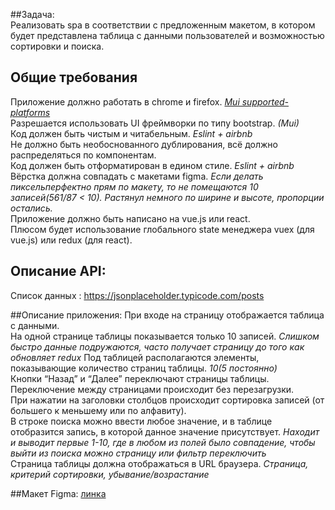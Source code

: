 ##Задача:  
Реализовать spa в соответствии с предложенным макетом,  в котором будет представлена таблица с данными пользователей и возможностью сортировки и поиска.
  
## Общие требования
Приложение должно работать в chrome и firefox. _[Mui supported-platforms](https://mui.com/material-ui/getting-started/supported-platforms/)_  
Разрешается использовать UI фреймворки по типу bootstrap. _(Mui)_  
Код должен быть чистым и читабельным. _Eslint + airbnb_  
Не должно быть необоснованного дублирования, всё должно распределяться по компонентам.  
Код должен быть отформатирован в едином стиле. _Eslint + airbnb_  
Вёрстка должна совпадать с макетами figma. _Если делать пиксельперфектно прям по макету, то не помещаются 10 записей(561/87 < 10). Растянул немного по ширине и высоте, пропорции остались._   
Приложение должно быть написано на vue.js или react.  
Плюсом будет использование глобального state менеджера vuex (для vue.js) или redux (для react).

## Описание API:
Список данных : https://jsonplaceholder.typicode.com/posts  

##Описание приложения:
При входе на страницу отображается таблица с данными.  
На одной странице таблицы показывается только 10 записей. _Слишком быстро данные подружаются, часто получает страницу до того как обновляет redux_ 
Под таблицей располагаются элементы, показывающие количество страниц таблицы. _10(5 постоянно)_   
Кнопки “Назад” и “Далее” переключают страницы таблицы.  
Переключение между страницами происходит без перезагрузки.  
При нажатии на заголовки столбцов происходит сортировка записей (от большего к меньшему или по алфавиту).  
В строке поиска можно ввести любое значение, и в таблице отобразится запись, в которой данное значение присутствует. _Находит и выводит первые 1-10, где в любом из полей было совпадение, чтобы выйти из поиска можно страницу или фильтр переключить_  
Страница таблицы должна отображаться в URL браузера. _Страница, критерий сортировки, убывание/возрастание_

##Макет Figma:
[линка](https://www.figma.com/file/amcWeZhjaZ0eSyYiSNG6vN/%D0%9C%D0%B0%D0%BA%D0%B5%D1%82-%D1%82%D0%B0%D0%B1%D0%BB%D0%B8%D1%86%D1%8B?node-id=0%3A1)

